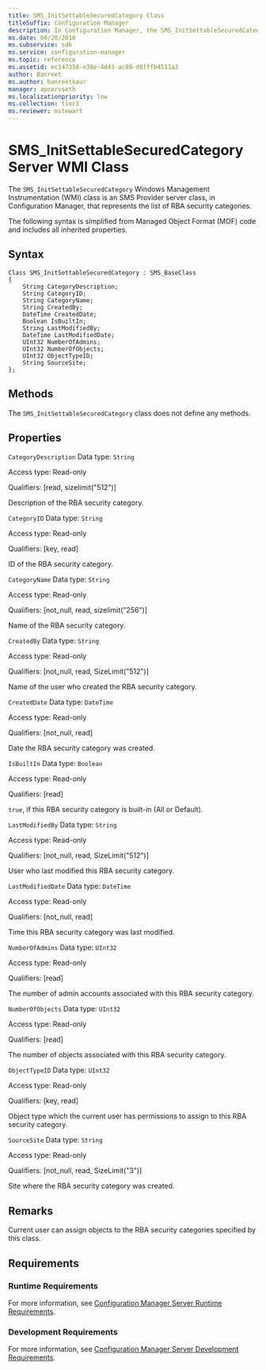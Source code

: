 ```yaml
---
title: SMS_InitSettableSecuredCategory Class
titleSuffix: Configuration Manager
description: In Configuration Manager, the SMS_InitSettableSecuredCategory Windows Management Instrumentation class is an SMS Provider server class that represents the list of RBA security categories.
ms.date: 09/20/2016
ms.subservice: sdk
ms.service: configuration-manager
ms.topic: reference
ms.assetid: ec147358-e38e-4d43-ac89-d0fffb4511a3
author: Banreet
ms.author: banreetkaur
manager: apoorvseth
ms.localizationpriority: low
ms.collection: tier3
ms.reviewer: mstewart
---
```

# SMS_InitSettableSecuredCategory Server WMI Class
The `SMS_InitSettableSecuredCategory` Windows Management Instrumentation (WMI) class is an SMS Provider server class, in Configuration Manager, that represents the list of RBA security categories.

 The following syntax is simplified from Managed Object Format (MOF) code and includes all inherited properties.

## Syntax

```
Class SMS_InitSettableSecuredCategory : SMS_BaseClass
{
    String CategoryDescription;
    String CategoryID;
    String CategoryName;
    String CreatedBy;
    DateTime CreatedDate;
    Boolean IsBuiltIn;
    String LastModifiedBy;
    DateTime LastModifiedDate;
    UInt32 NumberOfAdmins;
    UInt32 NumberOfObjects;
    UInt32 ObjectTypeID;
    String SourceSite;
};
```

## Methods
 The `SMS_InitSettableSecuredCategory` class does not define any methods.

## Properties
 `CategoryDescription`
 Data type: `String`

 Access type: Read-only

 Qualifiers: [read, sizelimit("512")]

 Description of the RBA security category.

 `CategoryID`
 Data type: `String`

 Access type: Read-only

 Qualifiers: [key, read]

 ID of the RBA security category.

 `CategoryName`
 Data type: `String`

 Access type: Read-only

 Qualifiers: [not_null, read, sizelimit("256")]

 Name of the RBA security category.

 `CreatedBy`
 Data type: `String`

 Access type: Read-only

 Qualifiers: [not_null, read, SizeLimit("512")]

 Name of the user who created the RBA security category.

 `CreatedDate`
 Data type: `DateTime`

 Access type: Read-only

 Qualifiers: [not_null, read]

 Date the RBA security category was created.

 `IsBuiltIn`
 Data type: `Boolean`

 Access type: Read-only

 Qualifiers: [read]

 `true`, if this RBA security category is built-in (All or Default).

 `LastModifiedBy`
 Data type: `String`

 Access type: Read-only

 Qualifiers: [not_null, read, SizeLimit("512")]

 User who last modified this RBA security category.

 `LastModifiedDate`
 Data type: `DateTime`

 Access type: Read-only

 Qualifiers: [not_null, read]

 Time this RBA security category was last modified.

 `NumberOfAdmins`
 Data type: `UInt32`

 Access type: Read-only

 Qualifiers: [read]

 The number of admin accounts associated with this RBA security category.

 `NumberOfObjects`
 Data type: `UInt32`

 Access type: Read-only

 Qualifiers: [read]

 The number of objects associated with this RBA security category.

 `ObjectTypeID`
 Data type: `UInt32`

 Access type: Read-only

 Qualifiers: [key, read]

 Object type which the current user has permissions to assign to this RBA security category.

 `SourceSite`
 Data type: `String`

 Access type: Read-only

 Qualifiers: [not_null, read, SizeLimit("3")]

 Site where the RBA security category was created.

## Remarks
 Current user can assign objects to the RBA security categories specified by this class.

## Requirements

### Runtime Requirements
 For more information, see [Configuration Manager Server Runtime Requirements](../../../../../develop/core/reqs/server-runtime-requirements.md).

### Development Requirements
 For more information, see [Configuration Manager Server Development Requirements](../../../../../develop/core/reqs/server-development-requirements.md).
